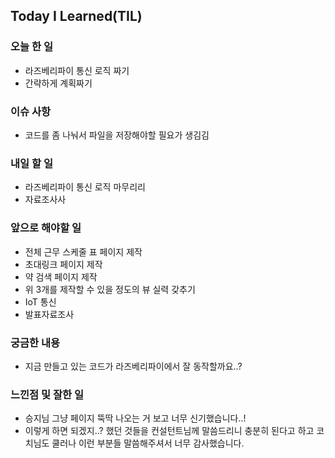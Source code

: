 ## Today I Learned(TIL)

### 오늘 한 일
- 라즈베리파이 통신 로직 짜기
- 간략하게 계획짜기

### 이슈 사항
- 코드를 좀 나눠서 파일을 저장해야할 필요가 생김김

### 내일 할 일
- 라즈베리파이 통신 로직 마무리리
- 자료조사사
### 앞으로 해야할 일
- 전체 근무 스케줄 표 페이지 제작
- 초대링크 페이지 제작
- 약 검색 페이지 제작
- 위 3개를 제작할 수 있을 정도의 뷰 실력 갖추기
- IoT 통신
- 발표자료조사

### 궁금한 내용
- 지금 만들고 있는 코드가 라즈베리파이에서 잘 동작할까요..?

### 느낀점 및 잘한 일
- 승지님 그냥 페이지 뚝딱 나오는 거 보고 너무 신기했습니다..!
- 이렇게 하면 되겠지..? 했던 것들을 컨설턴트님께 말씀드리니 충분히 된다고 하고 코치님도 쿨러나 이런 부분들 말씀해주셔서 너무 감사했습니다.

